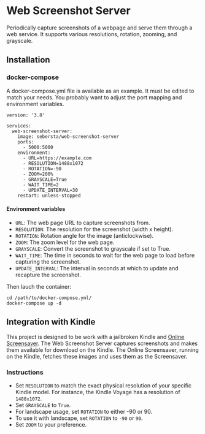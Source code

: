 # Web Screenshot Server
Periodically capture screenshots of a webpage and serve them through a web service. It supports various resolutions, rotation, zooming, and grayscale.

## Installation
### docker-compose
A docker-compose.yml file is available as an example. It must be edited to match your needs. You probably want to adjust the port mapping and environment variables.
```
version: '3.8'

services:
  web-screenshot-server:
    image: sebersta/web-screenshot-server
    ports:
      - 5000:5000
    environment:
      - URL=https://example.com
      - RESOLUTION=1488x1072
      - ROTATION=-90         
      - ZOOM=200%           
      - GRAYSCALE=True
      - WAIT_TIME=2       
      - UPDATE_INTERVAL=30 
    restart: unless-stopped
```
#### Environment variables
- `URL`: The web page URL to capture screenshots from.
- `RESOLUTION`: The resolution for the screenshot (width x height).
- `ROTATION`: Rotation angle for the image (anticlockwise). 
- `ZOOM`: The zoom level for the web page.
- `GRAYSCALE`: Convert the screenshot to grayscale if set to True.
- `WAIT_TIME`: The time in seconds to wait for the web page to load before capturing the screenshot.
- `UPDATE_INTERVAL`: The interval in seconds at which to update and recapture the screenshot.

Then lauch the container:

```
cd /path/to/docker-compose.yml/
docker-compose up -d
```

## Integration with Kindle
This project is designed to be work with a jailbroken Kindle and [Online Screensaver](https://www.mobileread.com/forums/showthread.php?t=236104).
The Web Screenshot Server captures screenshots and makes them available for download on the Kindle. The Online Screensaver, running on the Kindle, fetches these images and uses them as the Screensaver.

### Instructions
- Set `RESOLUTION` to match the exact physical resolution of your specific Kindle model. For instance, the Kindle Voyage has a resolution of `1488x1072`.
- Set `GRAYSCALE` to `True`.
- For landscape usage, set `ROTATION` to either -90 or 90.
- To use it with landscape, set `ROTATION` to `-90` or `90`.
- Set `ZOOM` to your preference.
